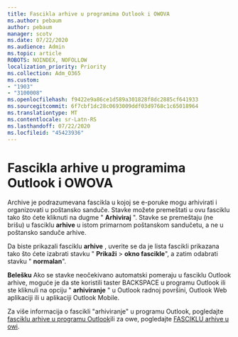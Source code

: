 ```yaml
---
title: Fascikla arhive u programima Outlook i OWOVA
ms.author: pebaum
author: pebaum
manager: scotv
ms.date: 07/22/2020
ms.audience: Admin
ms.topic: article
ROBOTS: NOINDEX, NOFOLLOW
localization_priority: Priority
ms.collection: Adm_O365
ms.custom:
- "1903"
- "3100008"
ms.openlocfilehash: f9422e9a86ce1d589a301828f8dc2885cf641933
ms.sourcegitcommit: 6f7cbf1dc28c0693009ddf03d9768c1c65018964
ms.translationtype: MT
ms.contentlocale: sr-Latn-RS
ms.lasthandoff: 07/22/2020
ms.locfileid: "45423936"
---
```

# <a name="archive-folder-in-outlook-and-owa"></a>Fascikla arhive u programima Outlook i OWOVA

Archive je podrazumevana fascikla u kojoj se e-poruke mogu arhivirati i organizovati u poštansko sanduče. Stavke možete premeštati u ovu fasciklu tako što ćete kliknuti na dugme " **Arhiviraj** ". Stavke se premeštaju (ne brišu) u fasciklu **arhive** u istom primarnom poštanskom sandučetu, a ne u poštansko sanduče arhive.

Da biste prikazali fasciklu **arhive** , uverite se da je lista fascikli prikazana tako što ćete izabrati stavku " **Prikaži**  >  **okno fascikle**", a zatim odabrati stavku " **normalan**".

**Belešku** Ako se stavke neočekivano automatski pomeraju u fasciklu Outlook arhive, moguće je da ste koristili taster BACKSPACE u programu Outlook ili ste kliknuli na opciju " **arhiviranje** " u Outlook radnoj površini, Outlook Web aplikaciji ili u aplikaciji Outlook Mobile.

Za više informacija o fascikli "arhiviranje" u programu Outlook, pogledajte [fasciklu arhive u programu Outlook](https://support.office.com/article/archive-in-outlook-for-windows-25f75777-3cdc-4c77-9783-5929c7b47028)ili za owe, pogledajte [FASCIKLU arhive u owi](https://support.office.com/article/organize-your-inbox-with-archive-sweep-and-other-tools-in-outlook-on-the-web-49b26f63-6399-4b4a-a580-14b9b1efe96d?ui=en-US&rs=en-US&ad=US).